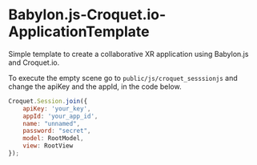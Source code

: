 # Babylon.js-Croquet.io-ApplicationTemplate

Simple template to create a collaborative XR application using Babylon.js and Croquet.io.

To execute the empty scene go to `public/js/croquet_sesssionjs` and change the apiKey and the appId, in the code below.

``` JavaScript
Croquet.Session.join({
    apiKey: 'your_key',
    appId: 'your_app_id',
    name: "unnamed",
    password: "secret",
    model: RootModel,
    view: RootView
});
```